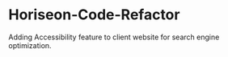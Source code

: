 # Horiseon-Code-Refactor
Adding Accessibility feature to client website for search engine optimization. 
